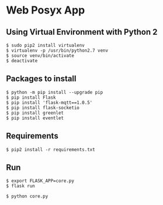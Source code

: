 # Web Posyx App

## Using Virtual Environment with Python 2
```
$ sudo pip2 install virtualenv
$ virtualenv -p /usr/bin/python2.7 venv
$ source venv/bin/activate
$ deactivate
```

## Packages to install
```
$ python -m pip install --upgrade pip
$ pip install Flask
$ pip install 'flask-mqtt==1.0.5'
$ pip install flask-socketio
$ pip install greenlet
$ pip install eventlet
```

## Requirements
```
$ pip2 install -r requirements.txt
```

## Run
```
$ export FLASK_APP=core.py
$ flask run

$ python core.py
```
